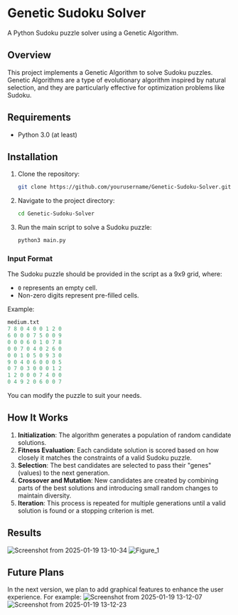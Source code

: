 # Genetic Sudoku Solver

A Python Sudoku puzzle solver using a Genetic Algorithm.

## Overview

This project implements a Genetic Algorithm to solve Sudoku puzzles. Genetic Algorithms are a type of evolutionary algorithm inspired by natural selection, and they are particularly effective for optimization problems like Sudoku.

## Requirements

- Python 3.0 (at least)

## Installation

1. Clone the repository:
   ```bash
   git clone https://github.com/yourusername/Genetic-Sudoku-Solver.git
   ```

2. Navigate to the project directory:
   ```bash
   cd Genetic-Sudoku-Solver
   ```

3. Run the main script to solve a Sudoku puzzle:
   ```bash
   python3 main.py
   ```

### Input Format

The Sudoku puzzle should be provided in the script as a 9x9 grid, where:
- `0` represents an empty cell.
- Non-zero digits represent pre-filled cells.

Example:
```python
medium.txt
7 8 0 4 0 0 1 2 0
6 0 0 0 7 5 0 0 9
0 0 0 6 0 1 0 7 8
0 0 7 0 4 0 2 6 0
0 0 1 0 5 0 9 3 0
9 0 4 0 6 0 0 0 5
0 7 0 3 0 0 0 1 2
1 2 0 0 0 7 4 0 0
0 4 9 2 0 6 0 0 7
```

You can modify the puzzle to suit your needs.

## How It Works

1. **Initialization**: The algorithm generates a population of random candidate solutions.
2. **Fitness Evaluation**: Each candidate solution is scored based on how closely it matches the constraints of a valid Sudoku puzzle.
3. **Selection**: The best candidates are selected to pass their "genes" (values) to the next generation.
4. **Crossover and Mutation**: New candidates are created by combining parts of the best solutions and introducing small random changes to maintain diversity.
5. **Iteration**: This process is repeated for multiple generations until a valid solution is found or a stopping criterion is met.

## Results
![Screenshot from 2025-01-19 13-10-34](https://github.com/user-attachments/assets/5b017696-596d-48d5-b331-3c72a3e3898f)
![Figure_1](https://github.com/user-attachments/assets/0a32e5e0-af37-4b7b-a156-79dc824106a7)

## Future Plans

In the next version, we plan to add graphical features to enhance the user experience. 
For example:
![Screenshot from 2025-01-19 13-12-07](https://github.com/user-attachments/assets/b44f55a1-fd6e-432d-a403-ed6bca347669)
![Screenshot from 2025-01-19 13-12-23](https://github.com/user-attachments/assets/def2904f-e188-4cd6-a40f-fd767574762f)






